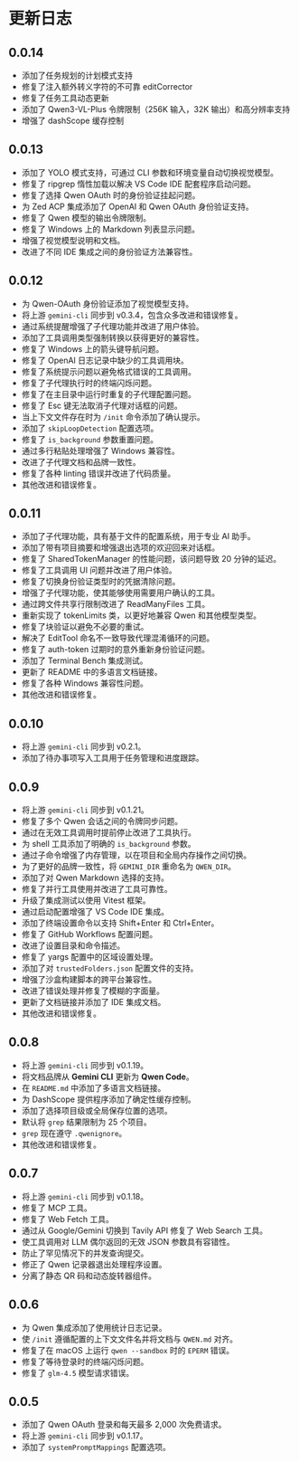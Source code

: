 # 更新日志

## 0.0.14

- 添加了任务规划的计划模式支持
- 修复了注入额外转义字符的不可靠 editCorrector
- 修复了任务工具动态更新
- 添加了 Qwen3-VL-Plus 令牌限制（256K 输入，32K 输出）和高分辨率支持
- 增强了 dashScope 缓存控制

## 0.0.13

- 添加了 YOLO 模式支持，可通过 CLI 参数和环境变量自动切换视觉模型。
- 修复了 ripgrep 惰性加载以解决 VS Code IDE 配套程序启动问题。
- 修复了选择 Qwen OAuth 时的身份验证挂起问题。
- 为 Zed ACP 集成添加了 OpenAI 和 Qwen OAuth 身份验证支持。
- 修复了 Qwen 模型的输出令牌限制。
- 修复了 Windows 上的 Markdown 列表显示问题。
- 增强了视觉模型说明和文档。
- 改进了不同 IDE 集成之间的身份验证方法兼容性。

## 0.0.12

- 为 Qwen-OAuth 身份验证添加了视觉模型支持。
- 将上游 `gemini-cli` 同步到 v0.3.4，包含众多改进和错误修复。
- 通过系统提醒增强了子代理功能并改进了用户体验。
- 添加了工具调用类型强制转换以获得更好的兼容性。
- 修复了 Windows 上的箭头键导航问题。
- 修复了 OpenAI 日志记录中缺少的工具调用块。
- 修复了系统提示问题以避免格式错误的工具调用。
- 修复了子代理执行时的终端闪烁问题。
- 修复了在主目录中运行时重复的子代理配置问题。
- 修复了 Esc 键无法取消子代理对话框的问题。
- 当上下文文件存在时为 `/init` 命令添加了确认提示。
- 添加了 `skipLoopDetection` 配置选项。
- 修复了 `is_background` 参数重置问题。
- 通过多行粘贴处理增强了 Windows 兼容性。
- 改进了子代理文档和品牌一致性。
- 修复了各种 linting 错误并改进了代码质量。
- 其他改进和错误修复。

## 0.0.11

- 添加了子代理功能，具有基于文件的配置系统，用于专业 AI 助手。
- 添加了带有项目摘要和增强退出选项的欢迎回来对话框。
- 修复了 SharedTokenManager 的性能问题，该问题导致 20 分钟的延迟。
- 修复了工具调用 UI 问题并改进了用户体验。
- 修复了切换身份验证类型时的凭据清除问题。
- 增强了子代理功能，使其能够使用需要用户确认的工具。
- 通过跨文件共享行限制改进了 ReadManyFiles 工具。
- 重新实现了 tokenLimits 类，以更好地兼容 Qwen 和其他模型类型。
- 修复了块验证以避免不必要的重试。
- 解决了 EditTool 命名不一致导致代理混淆循环的问题。
- 修复了 auth-token 过期时的意外重新身份验证问题。
- 添加了 Terminal Bench 集成测试。
- 更新了 README 中的多语言文档链接。
- 修复了各种 Windows 兼容性问题。
- 其他改进和错误修复。

## 0.0.10

- 将上游 `gemini-cli` 同步到 v0.2.1。
- 添加了待办事项写入工具用于任务管理和进度跟踪。

## 0.0.9

- 将上游 `gemini-cli` 同步到 v0.1.21。
- 修复了多个 Qwen 会话之间的令牌同步问题。
- 通过在无效工具调用时提前停止改进了工具执行。
- 为 shell 工具添加了明确的 `is_background` 参数。
- 通过子命令增强了内存管理，以在项目和全局内存操作之间切换。
- 为了更好的品牌一致性，将 `GEMINI_DIR` 重命名为 `QWEN_DIR`。
- 添加了对 Qwen Markdown 选择的支持。
- 修复了并行工具使用并改进了工具可靠性。
- 升级了集成测试以使用 Vitest 框架。
- 通过启动配置增强了 VS Code IDE 集成。
- 添加了终端设置命令以支持 Shift+Enter 和 Ctrl+Enter。
- 修复了 GitHub Workflows 配置问题。
- 改进了设置目录和命令描述。
- 修复了 yargs 配置中的区域设置处理。
- 添加了对 `trustedFolders.json` 配置文件的支持。
- 增强了沙盒构建脚本的跨平台兼容性。
- 改进了错误处理并修复了模糊的字面量。
- 更新了文档链接并添加了 IDE 集成文档。
- 其他改进和错误修复。

## 0.0.8

- 将上游 `gemini-cli` 同步到 v0.1.19。
- 将文档品牌从 **Gemini CLI** 更新为 **Qwen Code**。
- 在 `README.md` 中添加了多语言文档链接。
- 为 DashScope 提供程序添加了确定性缓存控制。
- 添加了选择项目级或全局保存位置的选项。
- 默认将 `grep` 结果限制为 25 个项目。
- `grep` 现在遵守 `.qwenignore`。
- 其他改进和错误修复。

## 0.0.7

- 将上游 `gemini-cli` 同步到 v0.1.18。
- 修复了 MCP 工具。
- 修复了 Web Fetch 工具。
- 通过从 Google/Gemini 切换到 Tavily API 修复了 Web Search 工具。
- 使工具调用对 LLM 偶尔返回的无效 JSON 参数具有容错性。
- 防止了罕见情况下的并发查询提交。
- 修正了 Qwen 记录器退出处理程序设置。
- 分离了静态 QR 码和动态旋转器组件。

## 0.0.6

- 为 Qwen 集成添加了使用统计日志记录。
- 使 `/init` 遵循配置的上下文文件名并将文档与 `QWEN.md` 对齐。
- 修复了在 macOS 上运行 `qwen --sandbox` 时的 `EPERM` 错误。
- 修复了等待登录时的终端闪烁问题。
- 修复了 `glm-4.5` 模型请求错误。

## 0.0.5

- 添加了 Qwen OAuth 登录和每天最多 2,000 次免费请求。
- 将上游 `gemini-cli` 同步到 v0.1.17。
- 添加了 `systemPromptMappings` 配置选项。
